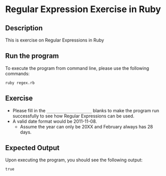 # Regular Expression Exercise in Ruby

## Description
This is exercise on Regular Expressions in Ruby

## Run the program
To execute the program from command line, please use the following commands:

```
ruby regex.rb
```

## Exercise
* Please fill in the `____________________`  blanks to make the program run successfully to see how Regular
Expressions can be used.
* A valid date format would be 2011-11-08.
  * Assume the year can only be 20XX and February always has 28 days.

## Expected Output
Upon executing the program, you should see the following output:

```
true
```


